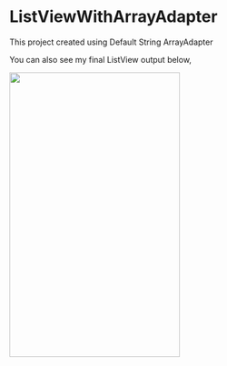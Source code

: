 # ListViewWithArrayAdapter
This project created using Default String ArrayAdapter

You can also see my final ListView output below,
<br>

<img src="https://user-images.githubusercontent.com/55725137/157819860-fac05a2a-1801-43c3-9c1d-ee1449861c0d.jpeg" width="300" height="500">
